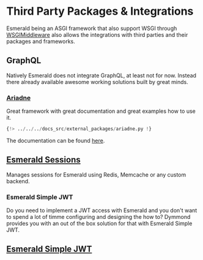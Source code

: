 # Third Party Packages & Integrations

Esmerald being an ASGI framework that also support WSGI through [WSGIMiddleware](./wsgi.md) also allows the integrations
with third parties and their packages and frameworks.

## GraphQL

Natively Esmerald does not integrate GraphQL, at least not for now. Instead there already available awesome
working solutions built by great minds.

### <a href="https://ariadnegraphql.org/docs/asgi" target="_blank">Ariadne</a>

Great framework with great documentation and great examples how to use it.

```python
{!> ../../../docs_src/external_packages/ariadne.py !}
```

The documentation can be found <a href="https://ariadnegraphql.org/docs/intro" target="_blank">here</a>.

## [Esmerald Sessions](https://esmerald-sessions.dymmond.com/)

Manages sessions for Esmerald using Redis, Memcache or any custom backend.

### Esmerald Simple JWT

Do you need to implement a JWT access with Esmerald and you don't want to spend a lot of timme configuring
and designing the how to? Dymmond provides you with an out of the box solution for that with
Esmerald Simple JWT.

## [Esmerald Simple JWT](https://esmerald-simple-jwt.dymmond.com/)

